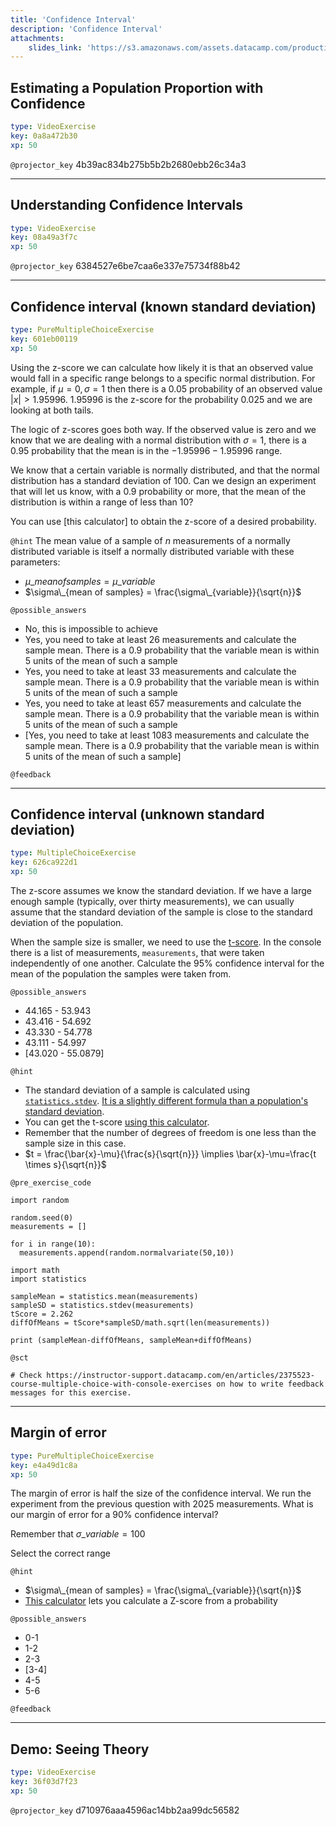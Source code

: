 ```yaml
---
title: 'Confidence Interval'
description: 'Confidence Interval'
attachments:
    slides_link: 'https://s3.amazonaws.com/assets.datacamp.com/production/course_22798/slides/chapter2.pdf'
---
```


## Estimating a Population Proportion with Confidence

```yaml
type: VideoExercise
key: 0a8a472b30
xp: 50
```

`@projector_key`
4b39ac834b275b5b2b2680ebb26c34a3

---

## Understanding Confidence Intervals

```yaml
type: VideoExercise
key: 08a49a3f7c
xp: 50
```

`@projector_key`
6384527e6be7caa6e337e75734f88b42

---

## Confidence interval (known standard deviation)

```yaml
type: PureMultipleChoiceExercise
key: 601eb00119
xp: 50
```

Using the z-score we can calculate how likely it is that an observed value would fall in a specific range belongs to a specific normal distribution. For example, if $\mu=0, \sigma =1$ then there is a 0.05 probability of an observed value $|x| > 1.95996$. 1.95996 is the z-score for the probability 0.025 and we are looking at both tails.

The logic of z-scores goes both way. If the observed value is zero and we know that we are dealing with a normal distribution with $\sigma=1$, there is a 0.95 probability that the mean is in the $-1.95996 - 1.95996$ range.

We know that a certain variable is normally distributed, and that the normal distribution has a standard deviation of 100. Can we design an experiment that will let us know, with a 0.9 probability or more, that the mean of the distribution is within a range of less than 10?

You can use [this calculator] to obtain the z-score of a desired probability.

`@hint`
The mean value of a sample of $n$ measurements of a normally distributed variable is itself a normally distributed variable with these parameters:

- $\mu\_{mean of samples} = \mu\_{variable}$
- $\sigma\_{mean of samples} = \frac{\sigma\_{variable}}{\sqrt{n}}$

`@possible_answers`
- No, this is impossible to achieve
- Yes, you need to take at least 26 measurements and calculate the sample mean. There is a 0.9 probability that the variable mean is within 5 units of the mean of such a sample
- Yes, you need to take at least 33 measurements and calculate the sample mean. There is a 0.9 probability that the variable mean is within 5 units of the mean of such a sample
- Yes, you need to take at least 657 measurements and calculate the sample mean. There is a 0.9 probability that the variable mean is within 5 units of the mean of such a sample
- [Yes, you need to take at least 1083 measurements and calculate the sample mean. There is a 0.9 probability that the variable mean is within 5 units of the mean of such a sample]

`@feedback`


---

## Confidence interval (unknown standard deviation)

```yaml
type: MultipleChoiceExercise
key: 626ca922d1
xp: 50
```

The z-score assumes we know the standard deviation. If we have a large enough sample (typically, over thirty measurements), we can usually assume that the standard deviation of the sample is close to the standard deviation of the population. 

When the sample size is smaller, we need to use the [t-score](https://www.statisticshowto.datasciencecentral.com/one-sample-t-test/). In the console there is a list of measurements, `measurements`, that were taken independently of one another. Calculate the 95% confidence interval for the mean of the population the samples were taken from.

`@possible_answers`
- 44.165 - 53.943
- 43.416 - 54.692
- 43.330 - 54.778
- 43.111 - 54.997
- [43.020 - 55.0879]

`@hint`
- The standard deviation of a sample is calculated using [`statistics.stdev`](https://docs.python.org/3/library/statistics.html#statistics.stdev). [It is a slightly different formula than a population's standard deviation](https://en.wikipedia.org/wiki/Bessel%27s_correction).
- You can get the t-score [using this calculator](https://stattrek.com/online-calculator/t-distribution.aspx). 
- Remember that the number of degrees of freedom is one less than the sample size in this case.
- $t = \frac{\bar{x}-\mu}{\frac{s}{\sqrt{n}}} \implies \bar{x}-\mu=\frac{t \times s}{\sqrt{n}}$

`@pre_exercise_code`
```{python}
import random

random.seed(0)
measurements = []

for i in range(10):
  measurements.append(random.normalvariate(50,10))
  
import math
import statistics  

sampleMean = statistics.mean(measurements)
sampleSD = statistics.stdev(measurements)
tScore = 2.262
diffOfMeans = tScore*sampleSD/math.sqrt(len(measurements))

print (sampleMean-diffOfMeans, sampleMean+diffOfMeans)

```

`@sct`
```{python}
# Check https://instructor-support.datacamp.com/en/articles/2375523-course-multiple-choice-with-console-exercises on how to write feedback messages for this exercise.
```

---

## Margin of error

```yaml
type: PureMultipleChoiceExercise
key: e4a49d1c8a
xp: 50
```

The margin of error is half the size of the confidence interval. We run the experiment from the previous question with 2025 measurements. What is our margin of error for a 90% confidence interval?

Remember that $\sigma\_{variable} = 100$

Select the correct range

`@hint`
- $\sigma\_{mean of samples} = \frac{\sigma\_{variable}}{\sqrt{n}}$
- [This calculator](https://planetcalc.com/7803/) lets you calculate a Z-score from a probability

`@possible_answers`
- 0-1
- 1-2
- 2-3
- [3-4]
- 4-5
- 5-6

`@feedback`


---

## Demo: Seeing Theory

```yaml
type: VideoExercise
key: 36f03d7f23
xp: 50
```

`@projector_key`
d710976aaa4596ac14bb2aa99dc56582
